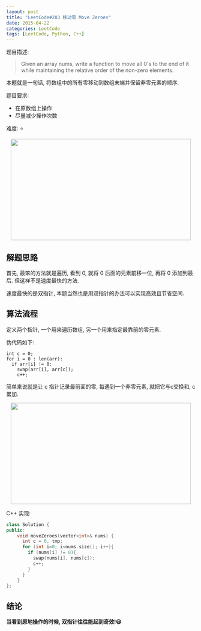 ```yaml
---
layout: post
title: "LeetCode#283 移动零 Move Zeroes"
date: 2015-04-22
categories: LeetCode
tags: [LeetCode, Python, C++]
---
```


题目描述:

> Given an array nums, write a function to move all 0's to the end of it while maintaining the relative order of the non-zero elements.

本题就是一句话, 将数组中的所有零移动到数组末端并保留非零元素的顺序.

题目要求:

- 在原数组上操作
- 尽量减少操作次数

难度: ⭐

<!-- more -->

<p align="center">
<img src="https://s2.ax1x.com/2019/04/22/EkoPN6.png" style="width:480px;height:270px;" />
</p>

## 解题思路

首先, 最笨的方法就是遍历, 看到 0, 就将 0 后面的元素前移一位, 再将 0 添加到最后. 但这样不是速度最快的方法.

速度最快的是双指针, 本题当然也是用双指针的办法可以实现高效且节省空间.

## 算法流程

定义两个指针, 一个用来遍历数组, 另一个用来指定最靠前的零元素.

伪代码如下:

```
int c = 0;
for i = 0 : len(arr):
  if arr[i] != 0:
    swap(arr[i], arr[c]);
    c++;
```

简单来说就是让 c 指针记录最前面的零, 每遇到一个非零元素, 就把它与c交换和, c累加.

<p align="center">
<img src="https://s2.ax1x.com/2019/04/22/EkT1d1.png" style="width:480px;height:270px;" />
</p>

C++ 实现:

```c++
class Solution {
public:
    void moveZeroes(vector<int>& nums) {
      int c = 0, tmp;
      for (int i=0; i<nums.size(); i++){
        if (nums[i] != 0){
          swap(nums[i], nums[c]);
          c++;
        }
      }
    }
};
```

## 结论

**当看到原地操作的时候, 双指针往往能起到奇效!😃**